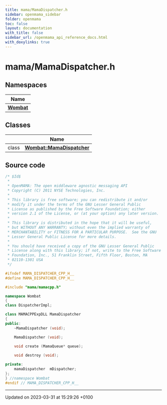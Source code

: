 ```yaml
---
title: mama/MamaDispatcher.h
sidebar: openmama_sidebar
folder: openmama
toc: false
layout: documentation
with_title: false
sidebar_url: /openmama_api_reference_docs.html
with_doxylinks: true
---
```


# mama/MamaDispatcher.h



## Namespaces

| Name           |
| -------------- |
| **[Wombat](namespaceWombat.html)**  |

## Classes

|                | Name           |
| -------------- | -------------- |
| class | **[Wombat::MamaDispatcher](classWombat_1_1MamaDispatcher.html)**  |




## Source code

```cpp
/* $Id$
 *
 * OpenMAMA: The open middleware agnostic messaging API
 * Copyright (C) 2011 NYSE Technologies, Inc.
 *
 * This library is free software; you can redistribute it and/or
 * modify it under the terms of the GNU Lesser General Public
 * License as published by the Free Software Foundation; either
 * version 2.1 of the License, or (at your option) any later version.
 *
 * This library is distributed in the hope that it will be useful,
 * but WITHOUT ANY WARRANTY; without even the implied warranty of
 * MERCHANTABILITY or FITNESS FOR A PARTICULAR PURPOSE.  See the GNU
 * Lesser General Public License for more details.
 *
 * You should have received a copy of the GNU Lesser General Public
 * License along with this library; if not, write to the Free Software
 * Foundation, Inc., 51 Franklin Street, Fifth Floor, Boston, MA
 * 02110-1301 USA
 */

#ifndef MAMA_DISPATCHER_CPP_H__
#define MAMA_DISPATCHER_CPP_H__

#include "mama/mamacpp.h"

namespace Wombat 
{
class DispatcherImpl;

class MAMACPPExpDLL MamaDispatcher
{
public:
    ~MamaDispatcher (void);

    MamaDispatcher (void);
    
    void create (MamaQueue* queue);

    void destroy (void);

private:
    mamaDispatcher  mDispatcher;
};
} //namespace Wombat 
#endif // MAMA_DISPATCHER_CPP_H__
```


-------------------------------

Updated on 2023-03-31 at 15:29:26 +0100
